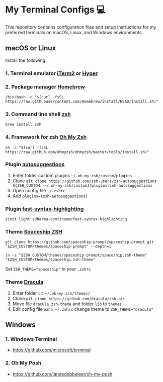 # My Terminal Configs 💻

This repository contains configuration files and setup instructions for my preferred terminals on macOS, Linux, and Windows environments.

## macOS or Linux

Install the following:

### 1. Terminal emulator [iTerm2](https://iterm2.com/) or [Hyper](https://hyper.is/)

### 2. Package manager [Homebrew](https://brew.sh/)

`/bin/bash -c "$(curl -fsSL https://raw.githubusercontent.com/Homebrew/install/HEAD/install.sh)"`

### 3. Command line shell [zsh](https://github.com/ohmyzsh/ohmyzsh/wiki/Installing-ZSH) 

`brew install zsh`

### 4. Framework for zsh [Oh My Zsh](https://ohmyz.sh/#curl-tab)

`sh -c "$(curl -fsSL https://raw.github.com/ohmyzsh/ohmyzsh/master/tools/install.sh)"`

### Plugin [autosuggestions](https://github.com/zsh-users/zsh-autosuggestions)

1. Enter folder custom plugins `~/.oh-my-zsh/custom/plugins`
2. Clone `git clone https://github.com/zsh-users/zsh-autosuggestions ${ZSH_CUSTOM:-~/.oh-my-zsh/custom}/plugins/zsh-autosuggestions`
3. Open config file `~/.zshrc`
4. Add `plugins=(zsh-autosuggestions)`

### Plugin [fast-syntax-highlighting](https://github.com/zdharma-continuum/fast-syntax-highlighting)

`zinit light zdharma-continuum/fast-syntax-highlighting`

### Theme [Spaceship ZSH]()

`git clone https://github.com/spaceship-prompt/spaceship-prompt.git "$ZSH_CUSTOM/themes/spaceship-prompt" --depth=1`

`ln -s "$ZSH_CUSTOM/themes/spaceship-prompt/spaceship.zsh-theme" "$ZSH_CUSTOM/themes/spaceship.zsh-theme"`

Set `ZSH_THEME="spaceship"` in your `.zshrc`

### Theme [Dracula](https://draculatheme.com/zsh)

1. Enter folder `cd ~/.oh-my-zsh/themes/`
2. Clone `git clone https://github.com/dracula/zsh.git`
3. Move file `dracula.zsh-theme` and folder `lib` to `themes`
4. Edit config file `nano ~/.zshrc` change theme to `ZSH_THEME="dracula"`


## Windows

### 1. Windows Terminal
- https://github.com/microsoft/terminal
 
### 2. Oh My Posh
- https://github.com/jandedobbeleer/oh-my-posh


